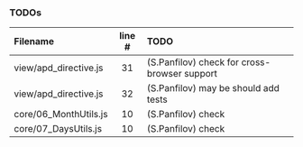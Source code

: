 ### TODOs
| Filename | line # | TODO
|:------|:------:|:------
| view/apd_directive.js | 31 | (S.Panfilov) check for cross-browser support
| view/apd_directive.js | 32 | (S.Panfilov) may be should add tests
| core/06_MonthUtils.js | 10 | (S.Panfilov)  check
| core/07_DaysUtils.js | 10 | (S.Panfilov)  check